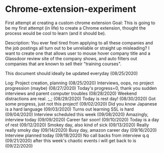 # Chrome-extension-experiment
First attempt at creating a custom chrome extension
Goal:
This is going to be my first attempt (in life) to create a Chrome extension, thought the process would be cool to learn (and it should be).

Description:
You ever feel tired from applying to all these companies and the job postings all turn out to be unreliable or straight up misleading?  I want to create one that allows user to mouse hover company title and a Glassdoor review site of the company shows, and auto filters out companies that are known to sell their "training courses".

This document should ideally be updated everyday (08/25/2020)

Log:
Project creation, planning (08/25/2020)
Interviews, oops, no project progression (maybe) (08/27/2020)
Today's progress=0, thank you sudden interviews and parent computer troubles (08/28/2020)
Weekend distractions are real. ;_; (08/29/2020)
Today is rest day! (08/30/2020)
Got some progress, just not this project! (09/02/2020)
Did you know Japanese is a hard language (09/03/2020)
Turns out learning SSL is hard (09/04/2020)
Interview scheduled this week (09/08/2020)
Amazingly, interview today (09/09/2020)
Career fair soon! (09/10/2020)
Today is a day of rest (09/12/2020)
Smokey day, also kind of sick (09/13/2020)
Really really smoky day (09/14/2020)
Busy day, amazon career day (09/16/2020)
Interview planned today (09/18/2020)
No call backs from interview q.q (09/21/2020)
after this week's chaotic events i will get back to is (09/22/2020)
